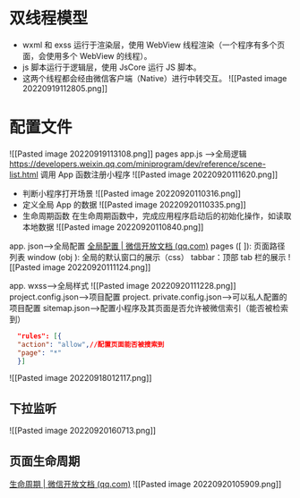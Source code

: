 # 双线程模型
- wxml 和 exss 运行于渲染层，使用 WebView 线程渲染（一个程序有多个页面，会使用多个 WebView 的线程）。
- js 脚本运行于逻辑层，使用 JsCore 运行 JS 脚本。
- 这两个线程都会经由微信客户端（Native）进行中转交互。
![[Pasted image 20220919112805.png]]

# 配置文件

![[Pasted image 20220919113108.png]]
pages
app.js -->全局逻辑
https://developers.weixin.qq.com/miniprogram/dev/reference/scene-list.html
调用 App 函数注册小程序
![[Pasted image 20220920111620.png]]
- 判断小程序打开场景 ![[Pasted image 20220920110316.png]]
- 定义全局 App 的数据 ![[Pasted image 20220920110335.png]]
- 生命周期函数
	在生命周期函数中，完成应用程序启动后的初始化操作，如读取本地数据
	![[Pasted image 20220920110840.png]]

app. json-->全局配置
[全局配置 | 微信开放文档 (qq.com)](https://developers.weixin.qq.com/miniprogram/dev/reference/configuration/app.html)
pages ([ ]):  页面路径列表
window (obj ): 全局的默认窗口的展示（css）
tabbar：顶部 tab 栏的展示
![[Pasted image 20220920111124.png]]

app. wxss-->全局样式 ![[Pasted image 20220920111228.png]]
project.config.json-->项目配置
project. private.config.json-->可以私人配置的项目配置
sitemap.json-->配置小程序及其页面是否允许被微信索引（能否被检索到）

```json
  "rules": [{
  "action": "allow",//配置页面能否被搜索到
  "page": "*"
  }]
```
![[Pasted image 20220918012117.png]]

## 下拉监听
![[Pasted image 20220920160713.png]]

## 页面生命周期
[生命周期 | 微信开放文档 (qq.com)](https://developers.weixin.qq.com/miniprogram/dev/framework/app-service/page-life-cycle.html)
![[Pasted image 20220920105909.png]]


